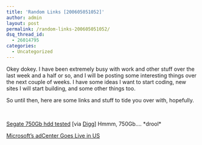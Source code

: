 ```yaml
---
title: 'Random Links [200605051052]'
author: admin
layout: post
permalink: /random-links-200605051052/
dsq_thread_id:
  - 26014795
categories:
  - Uncategorized
---
```

Okey dokey. I have been extremely busy with work and other stuff over the last week and a half or so, and I will be posting some interesting things over the next couple of weeks. I have some ideas I want to start coding, new sites I will start building, and some other things too. 

So until then, here are some links and stuff to tide you over with, hopefully. 

 

[Segate 750Gb hdd tested][1] [via [Digg][2]] Hmmm, 750Gb…. \*drool\* 

[Microsoft&#8217;s adCenter Goes Live in US][3] 

 

 

 [1]: http://www.bigbruin.com/reviews05/review.php?item=seagate750gb&file=1
 [2]: http://www.digg.com/
 [3]: http://www.betanews.com/article/Microsofts_adCenter_Goes_Live_in_US/1146756987